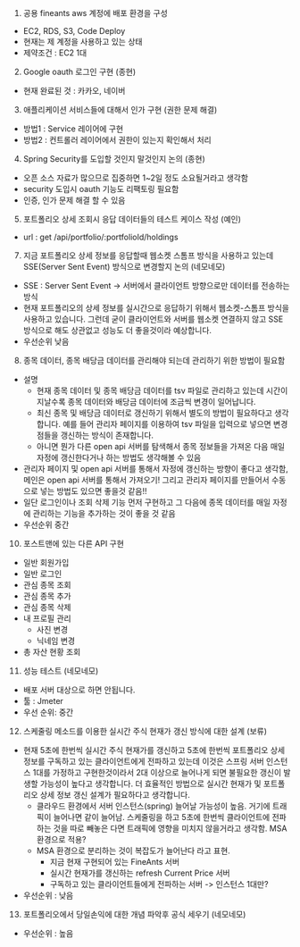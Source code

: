 1. 공용 fineants aws 계정에 배포 환경을 구성
- EC2, RDS, S3, Code Deploy
- 현재는 제 계정을 사용하고 있는 상태
- 제약조건 : EC2 1대

2. Google oauth 로그인 구현 (종현)
- 현재 완료된 것 : 카카오, 네이버

3. 애플리케이션 서비스들에 대해서 인가 구현 (권한 문제 해결)
- 방법1 : Service 레이어에 구현
- 방법2 : 컨트롤러 레이어에서 권한이 있는지 확인해서 처리

4. Spring Security를 도입할 것인지 말것인지 논의 (종현)
- 오픈 소스 자료가 많으므로 집중하면 1~2일 정도 소요될거라고 생각함
- security 도입시 oauth 기능도 리팩토링 필요함
- 인증, 인가 문제 해결 할 수 있음

5.  포트폴리오 상세 조회시 응답 데이터들의 테스트 케이스 작성 (예인)
- url : get /api/portfolio/:portfolioId/holdings

7. 지금 포트폴리오 상세 정보를 응답할때 웹소켓 스톰프 방식을 사용하고 있는데 SSE(Server Sent Event) 방식으로 변경할지 논의 (네모네모)
- SSE : Server Sent Event -> 서버에서 클라이언트 방향으로만 데이터를 전송하는 방식
- 현재 포트폴리오의 상세 정보를 실시간으로 응답하기 위해서 웹소켓-스톰프 방식을 사용하고 있습니다. 그런데 굳이 클라이언트와 서버를 웹소켓 연결하지 않고 SSE 방식으로 해도 상관없고 성능도 더 좋을것이라 예상합니다.
- 우선순위 낮음

8. 종목 데이터, 종목 배당금 데이터를 관리해야 되는데 관리하기 위한 방법이 필요함
- 설명
	- 현재 종목 데이터 및 종목 배당금 데이터를 tsv 파일로 관리하고 있는데 시간이 지날수록 종목 데이터와 배당금 데이터에 조금씩 변경이 일어납니다.
	- 최신 종목 및 배당금 데이터로 갱신하기 위해서 별도의 방법이 필요하다고 생각합니다. 예를 들어 관리자 페이지를 이용하여 tsv 파일을 입력으로 넣으면 변경점들을 갱신하는 방식이 존재합니다.
	- 아니면 뭔가 다른 open api 서버를 탐색해서 종목 정보들을 가져온 다음 매일 자정에 갱신한다거나 하는 방법도 생각해볼 수 있음
- 관리자 페이지 및 open api 서버를 통해서 자정에 갱신하는 방향이 좋다고 생각함, 메인은 open api 서버를 통해서 가져오기! 그리고 관리자 페이지를 만들어서 수동으로 넣는 방법도 있으면 좋을것 같음!!
- 일단 로그인이나 조회 삭제 기능 먼저 구현하고 그 다음에 종목 데이터를 매일 자정에 관리하는 기능을 추가하는 것이 좋을 것 같음
- 우선순위 중간

10. 포스트맨에 있는 다른 API 구현
- 일반 회원가입
- 일반 로그인
- 관심 종목 조회
- 관심 종목 추가
- 관심 종목 삭제
- 내 프로필 관리
	- 사진 변경
	- 닉네임 변경
- 총 자산 현황 조회

11. 성능 테스트 (네모네모)
- 배포 서버 대상으로 하면 안됩니다.
- 툴 : Jmeter
- 우선 순위: 중간

12. 스케줄링 메소드를 이용한 실시간 주식 현재가 갱신 방식에 대한 설계 (보류)
- 현재 5초에 한번씩 실시간 주식 현재가를 갱신하고 5초에 한번씩 포트폴리오 상세 정보를 구독하고 있는 클라이언트에게 전파하고 있는데 이것은 스프링 서버 인스턴스 1대를 가정하고 구현한것이라서 2대 이상으로 늘어나게 되면 불필요한 갱신이 발생할 가능성이 높다고 생각합니다. 더 효율적인 방법으로 실시간 현재가 및 포트폴리오 상세 정보 갱신 설계가 필요하다고 생각합니다.
	- 클라우드 환경에서 서버 인스턴스(spring) 늘어날 가능성이 높음. 거기에 트래픽이 늘어나면 같이 늘어남. 스케줄링을 하고 5초에 한번씩 클라이언트에 전파하는 것을 따로 빼놓은 다면 트래픽에 영향을 미치지 않을거라고 생각함. MSA 환경으로 적용?
	- MSA 환경으로 분리하는 것이 복잡도가 늘어난다 라고 표현. 
		- 지금 현재 구현되어 있는 FineAnts 서버
		- 실시간 현재가를 갱신하는 refresh Current Price 서버
		- 구독하고 있는 클라이언트들에게 전파하는 서버 -> 인스턴스 1대만?
- 우선순위 : 낮음

13. 포트폴리오에서 당일손익에 대한 개념 파악후 공식 세우기 (네모네모)
- 우선순위 : 높음